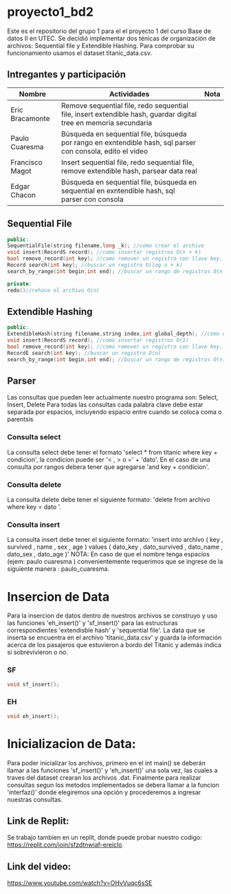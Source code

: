 # proyecto1_bd2

Este es el repositorio del grupo 1 para el el proyecto 1 del curso Base de datos II en UTEC. Se decidió implementar dos ténicas de organización de archivos: Sequential file y Extendible Hashing. Para comprobar su funcionamiento usamos el dataset titanic_data.csv.

## Intregantes y participación
| Nombre   | Actividades | Nota |
|-----|------------------|------------------|
| Eric Bracamonte |    Remove sequential file, redo sequential file, insert extendible hash, guardar digital tree en memoria secundaria |            |
| Paulo Cuaresma  |      Búsqueda en sequential file, búsqueda por rango en exntendible hash, sql parser con consola, edito el video    |           |
| Francisco Magot |    Insert sequential file, redo sequential file, remove extendible hash, parsear data real|       |         | 
| Edgar Chacon    |    Búsqueda en sequential file, búsqueda en sequential en exntendible hash, sql parser con consola    |       |

## Sequential File

```cpp
public:
SequentialFile(string filename,long _k); //como crear el archivo 
void insert(RecordS record); //como insertar registros O(n + k)
bool remove_record(int key); //como remover un registro con llave key, si no se pudo se retorna false O(n + k)
Record search(int key); //buscar un registro O(log n + k)
search_by_range(int begin,int end); //buscar un rango de registros O(n + k)

private:
redo()//rehace el archivo O(n)

```
  
## Extendible Hashing

```cpp
public:
ExtendibleHash(string filename,string index,int global_depth); //como crear el archivo 
void insert(RecordS record); //como insertar registros O(1)
bool remove_record(int key); //como remover un registro con llave key, si no se pudo se retorna false O(k)
RecordE search(int key); //buscar un registro O(n)
search_by_range(int begin,int end); //buscar un rango de registros O(n)
```

## Parser 

Las consultas que pueden leer actualmente nuestro programa son:  Select, Insert, Delete
Para todas las consultas cada palabra clave debe estar separada por espacios, incluyendo espacio entre cuando se coloca coma o parentsis
### Consulta select
La consulta select debe tener el formato 'select * from titanic where key + condicion', la condicion puede ser '< , > o =' +  'dato'.
En el caso de una consulta por rangos debera tener que agregarse 'and key + condicion'. 

### Consulta delete
La consulta delete debe tener el siguiente formato: 'delete from archivo where key = dato '.  

### Consulta insert 
La consulta insert debe tener el siguiente formato: 'insert into archivo ( key , survived , name , sex , age ) values ( dato_key , dato_survived , dato_name , dato_sex , dato_age )' 
NOTA: En caso de que el nombre tenga espacios (ejem: paulo cuaresma ) convenientemente requerimos que se ingrese de la siguiente manera : paulo_cuaresma.

# Insercion de Data
Para la insercion de datos dentro de nuestros archivos se construyo y uso las funciones 'eh_insert()' y 'sf_insert()' para las estructuras correspondientes 'extendisble hash' y 'sequential file'. La data que se inserta se encuentra en el archivo 'titanic_data.csv' y guarda la información acerca de los pasajeros que estuvieron a bordo del Titanic y además indica si sobrevivieron o no.

### SF
```cpp
void sf_insert();
```
### EH
```cpp
void eh_insert();
```

# Inicializacion de Data:
Para poder inicializar los archivos, primero en el int main() se deberán llamar a las funciones 'sf_insert()' y 'eh_insert()' una sola vez, las cuales a traves del dataset crearan los archivos .dat.
Finalmente para realizar consultas segun los metodos implementados se debera llamar a la funcion 'interfaz()' donde elegiremos una opción y procederemos a ingresar nuestras consultas.

## Link de Replit:
Se trabajo tambien en un replit, donde puede probar nuestro codigo: 
https://replit.com/join/sfzdtnwiaf-ereiclo

## Link del video:
https://www.youtube.com/watch?v=OHvVuqc6sSE
